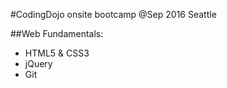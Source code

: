 #CodingDojo onsite bootcamp @Sep 2016 Seattle

##Web Fundamentals:
* HTML5 & CSS3
* jQuery 
* Git


